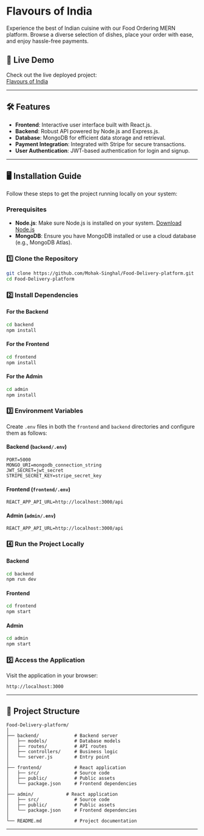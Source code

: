 
# Flavours of India   

Experience the best of Indian cuisine with our Food Ordering MERN platform. Browse a diverse selection of dishes, place your order with ease, and enjoy hassle-free payments.

## 🚀 Live Demo  
Check out the live deployed project:  
[Flavours of India](https://flavours-of-india.vercel.app//)

---

## 🛠️ Features  
- **Frontend**: Interactive user interface built with React.js.  
- **Backend**: Robust API powered by Node.js and Express.js.  
- **Database**: MongoDB for efficient data storage and retrieval.  
- **Payment Integration**: Integrated with Stripe for secure transactions.  
- **User Authentication**: JWT-based authentication for login and signup.  

---

## 🖥️ Installation Guide  

Follow these steps to get the project running locally on your system:  

### Prerequisites  
- **Node.js**: Make sure Node.js is installed on your system. [Download Node.js](https://nodejs.org/)  
- **MongoDB**: Ensure you have MongoDB installed or use a cloud database (e.g., MongoDB Atlas).  

### 1️⃣ Clone the Repository  
```bash  
git clone https://github.com/Mohak-Singhal/Food-Delivery-platform.git 
cd Food-Delivery-platform
```  

### 2️⃣ Install Dependencies  
#### For the Backend  
```bash  
cd backend  
npm install  
```  

#### For the Frontend  
```bash  
cd frontend  
npm install  
```  
#### For the Admin  
```bash  
cd admin  
npm install  
```  

### 3️⃣ Environment Variables  
Create `.env` files in both the `frontend` and `backend` directories and configure them as follows:  

#### Backend (`backend/.env`)  
```env  
PORT=5000  
MONGO_URI=mongodb_connection_string  
JWT_SECRET=jwt_secret  
STRIPE_SECRET_KEY=stripe_secret_key  
```  

#### Frontend (`frontend/.env`)  
```env  
REACT_APP_API_URL=http://localhost:3000/api  
```  
#### Admin (`admin/.env`)  
```env  
REACT_APP_API_URL=http://localhost:3000/api  
```  

### 4️⃣ Run the Project Locally  
#### Backend  
```bash  
cd backend  
npm run dev  
```  

#### Frontend  
```bash  
cd frontend  
npm start  
```  
#### Admin  
```bash  
cd admin  
npm start  
```  

### 5️⃣ Access the Application  
Visit the application in your browser:  
```  
http://localhost:3000  
```  

---

## 📂 Project Structure  

```  
Food-Delivery-platform/  
│  
├── backend/             # Backend server  
│   ├── models/          # Database models  
│   ├── routes/          # API routes  
│   ├── controllers/     # Business logic  
│   └── server.js        # Entry point  
│  
├── frontend/            # React application  
│   ├── src/             # Source code  
│   ├── public/          # Public assets  
│   └── package.json     # Frontend dependencies  
│  
├── admin/            # React application  
│   ├── src/             # Source code  
│   ├── public/          # Public assets  
│   └── package.json     # Frontend dependencies  
│  
└── README.md            # Project documentation  
```  

---

